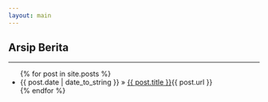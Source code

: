 ```yaml
---
layout: main
---
```


## Arsip Berita
---
<ul>
{% for post in site.posts %}
<li><span>{{ post.date | date_to_string }}</span> &raquo; <a href="{{ post.url }}">{{ post.title }}</a>{{ post.url }}</li>
{% endfor %}
</ul>
